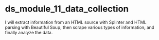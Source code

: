# ds_module_11_data_collection
I will extract information from an HTML source with Splinter and HTML parsing with Beautiful Soup, then scrape various types of information, and finally analyze the data.
